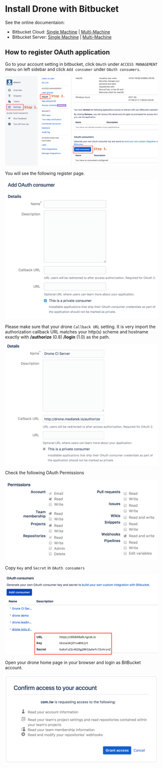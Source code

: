 # Install Drone with Bitbucket

See the online documentaion:

* Bitbucket Cloud: [Single Machine](https://docs.drone.io/installation/bitbucket-cloud/single-machine/) | [Multi-Machine](https://docs.drone.io/installation/bitbucket-cloud/multi-machine/)
* Bitbucket Server: [Single Machine](https://docs.drone.io/installation/bitbucket-server/single-machine/) | [Multi-Machine](https://docs.drone.io/installation/bitbucket-server/multi-machine/)

## How to register OAuth application

Go to your account setting in bitbucket, click `OAuth` under `ACCESS MANAGEMENT` menu on left sidebar and click `Add consumer` under `OAuth consumers`.

![bitbucket-setup-01](images/bitbucket-setup-01.png)

You will see the following register page.

![bitbucket-setup-02](images/bitbucket-setup-02.png)

Please make sure that your drone `Callback URL` setting. It is very import the authorization callback URL matches your http(s) scheme and hostname exactly with **/authorize** (0.8) **/login** (1.0) as the path.

![bitbucket-setup-03](images/bitbucket-setup-03.png)

Check the following OAuth Permissions

![bitbucket-setup-04](images/bitbucket-setup-04.png)

Copy `Key` and `Secret` in `OAuth consumers`

![bitbucket-setup-06](images/bitbucket-setup-06.png)

Open your drone home page in your browser and login as BitBucket account.

![bitbucket-setup-05](images/bitbucket-setup-05.png)
